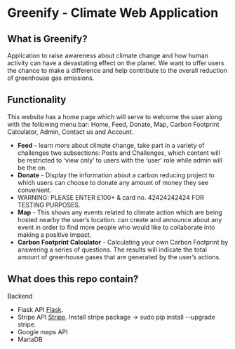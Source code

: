 # Greenify - Climate Web Application 

What is Greenify?
-------------
Application to raise awareness about climate change and how human activity can have a devastating  effect on the planet. 
We want to offer users the chance to make a difference and help contribute to the overall reduction of greenhouse gas 
emissions. 

Functionality
-------------
This website has a home page which will serve to welcome the user along with the following menu bar: Home, Feed, 
Donate, Map, Carbon Footprint Calculator, Admin, Contact us and Account. 

- **Feed** -  learn more about climate change, take part in a variety of challenges two subsections: Posts and Challenges, 
which content will be restricted to ‘view only’ to users with the ‘user’ role while admin will be the on.
- **Donate** - Display the information about a carbon reducing project to which users can choose to donate any amount 
of money they see convenient. 
- WARNING: PLEASE ENTER £100+ & card no. 42424242424 FOR TESTING PURPOSES. 
- **Map** - This shows any events related to climate action which are being hosted nearby the user’s location. 
can create and announce about any event in order to find more people who would like to collaborate into making a positive impact.
- **Carbon Footprint Calculator** - Calculating your own Carbon Footprint by answering a series of questions. 
The results will indicate the total amount of greenhouse gases that are generated by the user’s actions. 

What does this repo contain?
---------------------------
Backend

- Flask API <a href='https://flask.palletsprojects.com/en/2.0.x/'>Flask</a>.
- Stripe API <a href='https://stripe.com/docs/api?lang=python'>Stripe</a>.
Install stripe package -> sudo pip install --upgrade stripe.
- Google maps API 
- MariaDB

